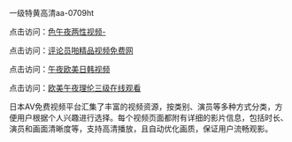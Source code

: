 一级特黄高清aa-0709ht

点击访问：<a href="https://heiliaozj3tjd.pages.dev">色午夜两性视频-</a>

点击访问：<a href="https://heiliaoe8ajia.pages.dev">评论员啪精品视频免费网</a>

点击访问：<a href="https://heiliaoxqkkct.pages.dev">午夜欧美日韩视频</a>

点击访问：<a href="https://heiliaoxwd5i8.pages.dev">欧美午夜理伦三级在线观看</a>

日本AV免费视频平台汇集了丰富的视频资源，按类别、演员等多种方式分类，方便用户根据个人兴趣进行选择。每个视频页面都附有详细的影片信息，包括时长、演员和画面清晰度等，支持高清播放，且自动优化画质，保证用户流畅观影。
<span style="display:none;">[Canonical link](https://github.com/no20250709/no12 ）</span>
